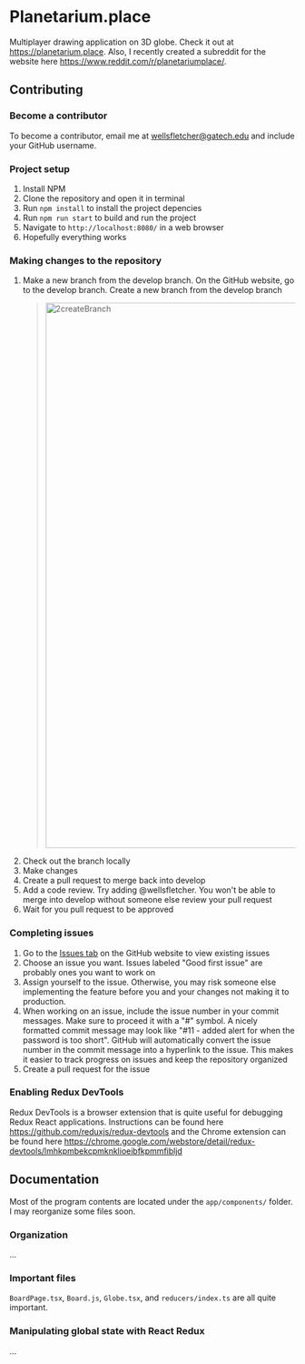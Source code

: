 # Planetarium.place
Multiplayer drawing application on 3D globe.
Check it out at <https://planetarium.place>. Also, I recently created a subreddit for the website here <https://www.reddit.com/r/planetariumplace/>.

## Contributing

### Become a contributor
To become a contributor, email me at wellsfletcher@gatech.edu and include your GitHub username.

### Project setup

1. Install NPM
2. Clone the repository and open it in terminal
3. Run `npm install` to install the project depencies
4. Run `npm run start` to build and run the project
5. Navigate to `http://localhost:8080/` in a web browser
6. Hopefully everything works

### Making changes to the repository

1. Make a new branch from the develop branch. On the GitHub website, go to the develop branch. Create a new branch from the develop branch 
    > <img width="959" alt="2createBranch" src="https://user-images.githubusercontent.com/30359960/158496651-50daa079-6e25-4cae-b386-5af91d22f598.png">
2. Check out the branch locally
3. Make changes
4. Create a pull request to merge back into develop
5. Add a code review. Try adding @wellsfletcher. You won't be able to merge into develop without someone else review your pull request
6. Wait for you pull request to be approved

### Completing issues

1. Go to the [Issues tab](https://github.com/wellsfletcher/PlanetariumPlace/issues) on the GitHub website to view existing issues
2. Choose an issue you want. Issues labeled "Good first issue" are probably ones you want to work on
3. Assign yourself to the issue. Otherwise, you may risk someone else implementing the feature before you and your changes not making it to production.
4. When working on an issue, include the issue number in your commit messages. Make sure to proceed it with a "#" symbol. A nicely formatted commit message may look like "#11 - added alert for when the password is too short". GitHub will automatically convert the issue number in the commit message into a hyperlink to the issue. This makes it easier to track progress on issues and keep the repository organized
5. Create a pull request for the issue

### Enabling Redux DevTools

Redux DevTools is a browser extension that is quite useful for debugging Redux React applications. Instructions can be found here https://github.com/reduxjs/redux-devtools and the Chrome extension can be found here https://chrome.google.com/webstore/detail/redux-devtools/lmhkpmbekcpmknklioeibfkpmmfibljd

## Documentation

Most of the program contents are located under the `app/components/` folder. I may reorganize some files soon.

### Organization

...

### Important files

`BoardPage.tsx`, `Board.js`, `Globe.tsx`, and `reducers/index.ts` are all quite important.

### Manipulating global state with React Redux

...
